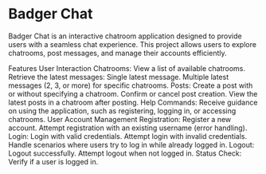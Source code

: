 # Badger Chat
Badger Chat is an interactive chatroom application designed to provide users with a seamless chat experience. This project allows users to explore chatrooms, post messages, and manage their accounts efficiently.

Features
User Interaction
Chatrooms:
View a list of available chatrooms.
Retrieve the latest messages:
Single latest message.
Multiple latest messages (2, 3, or more) for specific chatrooms.
Posts:
Create a post with or without specifying a chatroom.
Confirm or cancel post creation.
View the latest posts in a chatroom after posting.
Help Commands:
Receive guidance on using the application, such as registering, logging in, or accessing chatrooms.
User Account Management
Registration:
Register a new account.
Attempt registration with an existing username (error handling).
Login:
Login with valid credentials.
Attempt login with invalid credentials.
Handle scenarios where users try to log in while already logged in.
Logout:
Logout successfully.
Attempt logout when not logged in.
Status Check:
Verify if a user is logged in.
